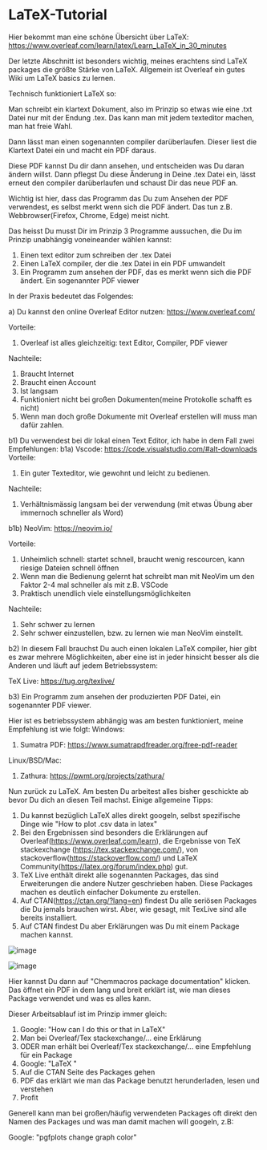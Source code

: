 # LaTeX-Tutorial

Hier bekommt man eine schöne Übersicht über LaTeX: https://www.overleaf.com/learn/latex/Learn_LaTeX_in_30_minutes

Der letzte Abschnitt ist besonders wichtig, meines erachtens sind LaTeX packages die größte Stärke von LaTeX.
Allgemein ist Overleaf ein gutes Wiki um LaTeX basics zu lernen.

Technisch funktioniert LaTeX so:

Man schreibt ein klartext Dokument, also im Prinzip so etwas wie eine .txt Datei nur mit der Endung .tex.
Das kann man mit jedem texteditor machen, man hat freie Wahl.

Dann lässt man einen sogenannten compiler darüberlaufen. Dieser liest die Klartext Datei ein und macht ein PDF daraus.

Diese PDF kannst Du dir dann ansehen, und entscheiden was Du daran ändern willst. Dann pflegst Du diese Änderung in Deine .tex Datei ein, lässt erneut den compiler darüberlaufen und schaust Dir das neue PDF an.

Wichtig ist hier, dass das Programm das Du zum Ansehen der PDF verwendest, es selbst merkt wenn sich die PDF ändert. Das tun z.B. Webbrowser(Firefox, Chrome, Edge) meist nicht.

Das heisst Du musst Dir im Prinzip 3 Programme aussuchen, die Du im Prinzip unabhängig voneineander wählen kannst:

1) Einen text editor zum schreiben der .tex Datei
2) Einen LaTeX compiler, der die .tex Datei in ein PDF umwandelt
3) Ein Programm zum ansehen der PDF, das es merkt wenn sich die PDF ändert. Ein sogenannter PDF viewer

In der Praxis bedeutet das Folgendes:

a) Du kannst den online Overleaf Editor nutzen: https://www.overleaf.com/

Vorteile:

1) Overleaf ist alles gleichzeitig: text Editor, Compiler, PDF viewer

Nachteile:
1) Braucht Internet
2) Braucht einen Account
3) Ist langsam
4) Funktioniert nicht bei großen Dokumenten(meine Protokolle schafft es nicht)
5) Wenn man doch große Dokumente mit Overleaf erstellen will muss man dafür zahlen.

b1) Du verwendest bei dir lokal einen Text Editor, ich habe in dem Fall zwei Empfehlungen:
b1a) Vscode: https://code.visualstudio.com/#alt-downloads
Vorteile:

1. Ein guter Texteditor, wie gewohnt und leicht zu bedienen.

Nachteile:

1. Verhältnismässig langsam bei der verwendung (mit etwas Übung aber immernoch schneller als Word)

b1b) NeoVim: https://neovim.io/

Vorteile:

1. Unheimlich schnell: startet schnell, braucht wenig rescourcen, kann riesige Dateien schnell öffnen
2. Wenn man die Bedienung gelernt hat schreibt man mit NeoVim um den Faktor 2-4 mal schneller als mit z.B. VSCode
3. Praktisch unendlich viele einstellungsmöglichkeiten

Nachteile:

1. Sehr schwer zu lernen
2. Sehr schwer einzustellen, bzw. zu lernen wie man NeoVim einstellt.

b2) In diesem Fall brauchst Du auch einen lokalen LaTeX compiler, hier gibt es zwar mehrere Möglichkeiten, aber eine ist in jeder hinsicht besser als die Anderen und läuft auf jedem Betriebssystem:

TeX Live: https://tug.org/texlive/

b3) Ein Programm zum ansehen der produzierten PDF Datei, ein sogenannter PDF viewer.

Hier ist es betriebssystem abhängig was am besten funktioniert, meine Empfehlung ist wie folgt:
Windows:

1. Sumatra PDF: https://www.sumatrapdfreader.org/free-pdf-reader

Linux/BSD/Mac:

1. Zathura: https://pwmt.org/projects/zathura/

Nun zurück zu LaTeX. Am besten Du arbeitest alles bisher geschickte ab bevor Du dich an diesen Teil machst.
Einige allgemeine Tipps:

1. Du kannst bezüglich LaTeX alles direkt googeln, selbst spezifische Dinge wie "How to plot .csv data in latex"
2. Bei den Ergebnissen sind besonders die Erklärungen auf Overleaf(https://www.overleaf.com/learn), die Ergebnisse von TeX stackexchange (https://tex.stackexchange.com/), von stackoverflow(https://stackoverflow.com/) und LaTeX Community(https://latex.org/forum/index.php) gut.
3. TeX Live enthält direkt alle sogenannten Packages, das sind Erweiterungen die andere Nutzer geschrieben haben. Diese Packages machen es deutlich einfacher Dokumente zu erstellen.
4. Auf CTAN(https://ctan.org/?lang=en) findest Du alle seriösen Packages die Du jemals brauchen wirst. Aber, wie gesagt, mit TexLive sind alle bereits installiert.
5. Auf CTAN findest Du aber Erklärungen was Du mit einem Package machen kannst.

![image](https://github.com/Nanderty/LaTeX-Tutorial/assets/89153936/6c5ba50a-fb38-485c-97d6-f74ce56856d5)

![image](https://github.com/Nanderty/LaTeX-Tutorial/assets/89153936/59cf55a6-10a1-4691-97cc-5e294fc76e39)

Hier kannst Du dann auf "Chemmacros package documentation" klicken. Das öffnet ein PDF in dem lang und breit erklärt ist, wie man dieses Package verwendet und was es alles kann.

Dieser Arbeitsablauf ist im Prinzip immer gleich:
1. Google: "How can I do this or that in LaTeX"
2. Man bei Overleaf/Tex stackexchange/... eine Erklärung
3. ODER man erhält bei Overleaf/Tex stackexchange/... eine Empfehlung für ein Package
4. Google: "LaTeX <Name des Packages>"
5. Auf die CTAN Seite des Packages gehen
6. PDF das erklärt wie man das Package benutzt herunderladen, lesen und verstehen
7. Profit

Generell kann man bei großen/häufig verwendeten Packages oft direkt den Namen des Packages und was man damit machen will googeln, z.B:

Google: "pgfplots change graph color"
